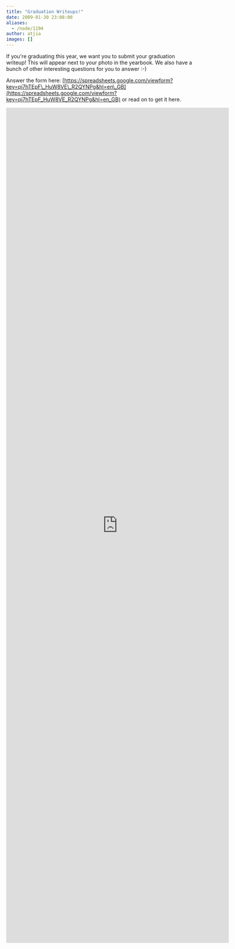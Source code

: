 ```yaml
---
title: "Graduation Writeups!"
date: 2009-01-30 23:08:00
aliases:
  - /node/1194
author: atjia
images: []
---
```


If you're graduating this year, we want you to submit your graduation writeup! This will appear next to your photo in the yearbook. We also have a bunch of other interesting questions for you to answer :-)

Answer the form here: [https://spreadsheets.google.com/viewform?key=pj7hTEpF\_HuW8VE\_R2QYNPg&hl=en\_GB](https://spreadsheets.google.com/viewform?key=pj7hTEpF_HuW8VE_R2QYNPg&hl=en_GB) or read on to get it here.

<iframe src="https://docs.google.com/forms/d/e/1FAIpQLScdsmiwJBwtS3kv969Xg_EFg6nfSmWtuGuYWJSlz6AfcCNICQ/viewform?embedded=true&key=pj7hTEpF_HuW8VE_R2QYNPg" width="600" height="2246" frameborder="0" marginheight="0" marginwidth="0">Loading...</iframe>
